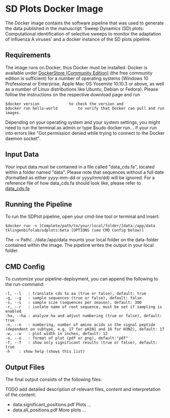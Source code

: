 # SD Plots Docker Image
The Docker image contains the software pipeline that was used to generate the data published in the manuscript 'Sweep Dynamics (SD) plots: Computational identification of selective sweeps to monitor the adaptation of influenza A viruses' and a docker instance of the SD plots pipeline.


## Requirements

The image runs on Docker, thus Docker must be installed. Docker is available under [DockerStore (Community Edition)](https://store.docker.com/search?type=edition&offering=community "Docker Store") (the free community edition is sufficient) for a number of operating systems (Windows 10 Professional or Enterprise, Apple Mac OS Yosemite 10.10.3 or above, as well as a number of Linux distributions like Ubuntu, Debian or Fedora). Please follow the instructions on the respective download page and run 

	$docker version 			to check the version and
	$docker run hello-world 		to verify that Docker can pull and run images.

Depending on your operating system and your system settings, you might need to run the terminal as admin or type $sudo docker run... if your run into errors like "Got permission denied while trying to connect to the Docker daemon socket".

## Input Data

Your input data must be contained in a file called "data_cds.fa", located within a folder named "data".
Please note that sequences without a full date (formatted as either yyyy-mm-dd or yyyy/mm/dd) will be ignored.
For a reference file of how data_cds.fa should look like, please refer to [data_cds.fa](https://github.com/hzi-bifo/SDplots/blob/master/Docker/data_cds.fa "data_cds.fa")

## Running the Pipeline

To run the SDPlot pipeline, open your cmd-line tool or terminal and insert:

	$docker run -v [Complete/path/to/your/local/folder/]data:/app/data tklingenbifolab/sdplots:beta [OPTIONS (see CMD Config below)]

The -v Path/.../data:/app/data mounts your local folder on the data-folder contained within the image. The pipeline writes the output in your local folder.

## CMD Config

To customize your pipeline-deployment, you can append the following to the run-command:

	-l, --l	  : translate cds to aa (true or false), default: true
	-g, --g   : sample sequences (true or false), default: false
	-s, --s   : sample size (sequences per season), default: 300
	-r, --r   : isolate name of root sequence, must be set if sampling is enabled
	-ha, --ha : analyze ha and adjust numbering (true or false), default: true
	-n, --n   : numbering, number of amino acids in the signal peptide (dependent on subtype, e.g. 17 for pH1N1 and 16 for H3N2), default: 17
	-w, --w   : plot width in inches, default: 12
	-o, --o   : format of plot (pdf or png), default:"pdf"
	-f, --f   : show only significant results (true or false), default: true
	-h	  : show help (shows this list)

## Output Files

The final output consists of the following files: 

TODO add detailed description of relevant files, content and interpretation of the content:
	
* data.significant_positions.pdf		Plots ...
* data.all_positions.pdf			More plots ...



